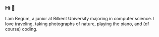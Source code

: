 ### Hi 👋

I am Begüm, a junior at Bilkent University majoring in computer science. I love traveling, taking photographs of nature, playing the piano, and (of course) coding.
